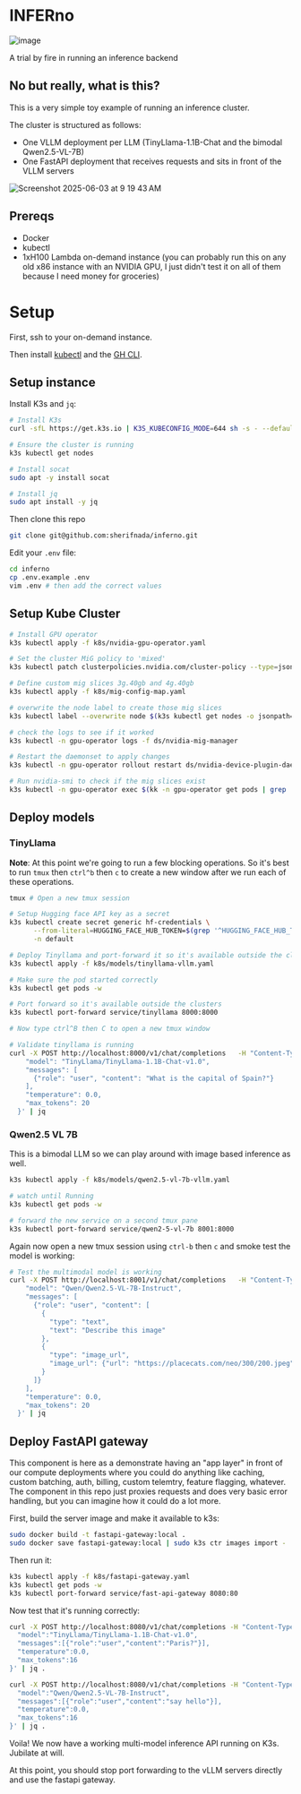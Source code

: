 # INFERno
![image](https://github.com/user-attachments/assets/3732a685-d074-4365-bb80-385beab12e57)

A trial by fire in running an inference backend

## No but really, what is this?
This is a very simple toy example of running an inference cluster.

The cluster is structured as follows: 
- One VLLM deployment per LLM (TinyLlama-1.1B-Chat and the bimodal Qwen2.5-VL-7B)
- One FastAPI deployment that receives requests and sits in front of the VLLM servers

![Screenshot 2025-06-03 at 9 19 43 AM](https://github.com/user-attachments/assets/a6fa80c4-b993-4f3c-a93e-486fe4916f30)

## Prereqs
* Docker
* kubectl
* 1xH100 Lambda on-demand instance (you can probably run this on any old x86 instance with an NVIDIA GPU, I just didn't test it on all of them because I need money for groceries)


# Setup

First, ssh to your on-demand instance.

Then install [kubectl](https://kubernetes.io/docs/tasks/tools/install-kubectl-linux/#install-using-native-package-management) and the [GH CLI](https://github.com/cli/cli/blob/trunk/docs/install_linux.md).

## Setup instance

Install K3s and `jq`:
```bash
# Install K3s
curl -sfL https://get.k3s.io | K3S_KUBECONFIG_MODE=644 sh -s - --default-runtime=nvidia

# Ensure the cluster is running 
k3s kubectl get nodes

# Install socat
sudo apt -y install socat

# Install jq
sudo apt install -y jq
```

Then clone this repo
```bash
git clone git@github.com:sherifnada/inferno.git
```

Edit your `.env` file: 

```bash
cd inferno
cp .env.example .env
vim .env # then add the correct values
```

## Setup Kube Cluster

```bash
# Install GPU operator
k3s kubectl apply -f k8s/nvidia-gpu-operator.yaml

# Set the cluster MiG policy to 'mixed'
k3s kubectl patch clusterpolicies.nvidia.com/cluster-policy --type=json -p='[{"op":"replace","path":"/spec/mig/strategy","value":"mixed"}]'

# Define custom mig slices 3g.40gb and 4g.40gb
k3s kubectl apply -f k8s/mig-config-map.yaml

# overwrite the node label to create those mig slices
k3s kubectl label --overwrite node $(k3s kubectl get nodes -o jsonpath='{.items[0].metadata.name}') nvidia.com/mig.config=all-4g3g

# check the logs to see if it worked
k3s kubectl -n gpu-operator logs -f ds/nvidia-mig-manager

# Restart the daemonset to apply changes
k3s kubectl -n gpu-operator rollout restart ds/nvidia-device-plugin-daemonset

# Run nvidia-smi to check if the mig slices exist
k3s kubectl -n gpu-operator exec $(kk -n gpu-operator get pods | grep 'mig-manager' | awk '{print $1}') -t -- nvidia-smi -L
```

## Deploy models

### TinyLlama
**Note**: At this point we're going to run a few blocking operations. So it's best to run `tmux` then `ctrl^b` then `c` to create a new window after we run each of these operations.

```bash
tmux # Open a new tmux session

# Setup Hugging face API key as a secret
k3s kubectl create secret generic hf-credentials \
      --from-literal=HUGGING_FACE_HUB_TOKEN=$(grep '^HUGGING_FACE_HUB_TOKEN=' .env | cut -d '=' -f2-) \
      -n default

# Deploy Tinyllama and port-forward it so it's available outside the cluster
k3s kubectl apply -f k8s/models/tinyllama-vllm.yaml

# Make sure the pod started correctly
k3s kubectl get pods -w

# Port forward so it's available outside the clusters
k3s kubectl port-forward service/tinyllama 8000:8000

# Now type ctrl^B then C to open a new tmux window

# Validate tinyllama is running
curl -X POST http://localhost:8000/v1/chat/completions   -H "Content-Type: application/json"   -d '{
    "model": "TinyLlama/TinyLlama-1.1B-Chat-v1.0",
    "messages": [
      {"role": "user", "content": "What is the capital of Spain?"}
    ],
    "temperature": 0.0,
    "max_tokens": 20
  }' | jq
```

### Qwen2.5 VL 7B
This is a bimodal LLM so we can play around with image based inference as well.

```bash
k3s kubectl apply -f k8s/models/qwen2.5-vl-7b-vllm.yaml

# watch until Running
k3s kubectl get pods -w

# forward the new service on a second tmux pane
k3s kubectl port-forward service/qwen2-5-vl-7b 8001:8000
```

Again now open a new tmux session using `ctrl-b` then `c` and smoke test the model is working:

```bash
# Test the multimodal model is working
curl -X POST http://localhost:8001/v1/chat/completions   -H "Content-Type: application/json"   -d '{
    "model": "Qwen/Qwen2.5-VL-7B-Instruct",
    "messages": [
      {"role": "user", "content": [
        {
          "type": "text",
          "text": "Describe this image"
        }, 
        {
          "type": "image_url",
          "image_url": {"url": "https://placecats.com/neo/300/200.jpeg"}
        }
      ]}
    ],
    "temperature": 0.0,
    "max_tokens": 20
  }' | jq
```

## Deploy FastAPI gateway
This component is here as a demonstrate having an "app layer" in front of our compute deployments where you could do anything like caching, custom batching, auth, billing, custom telemtry, feature flagging, whatever. The component in this repo just proxies requests and does very basic error handling, but you can imagine how it could do a lot more.

First, build the server image and make it available to k3s: 
```bash
sudo docker build -t fastapi-gateway:local .
sudo docker save fastapi-gateway:local | sudo k3s ctr images import -
```

Then run it: 

```bash
k3s kubectl apply -f k8s/fastapi-gateway.yaml
k3s kubectl get pods -w
k3s kubectl port-forward service/fast-api-gateway 8080:80
```

Now test that it's running correctly: 

```bash
curl -X POST http://localhost:8080/v1/chat/completions -H "Content-Type: application/json" -d '{
  "model":"TinyLlama/TinyLlama-1.1B-Chat-v1.0",
  "messages":[{"role":"user","content":"Paris?"}],
  "temperature":0.0,
  "max_tokens":16
}' | jq .

curl -X POST http://localhost:8080/v1/chat/completions -H "Content-Type: application/json" -d '{
  "model":"Qwen/Qwen2.5-VL-7B-Instruct",
  "messages":[{"role":"user","content":"say hello"}],
  "temperature":0.0,
  "max_tokens":16
}' | jq .
```

Voila! We now have a working multi-model inference API running on K3s. Jubilate at will.

At this point, you should stop port forwarding to the vLLM servers directly and use the fastapi gateway. 
